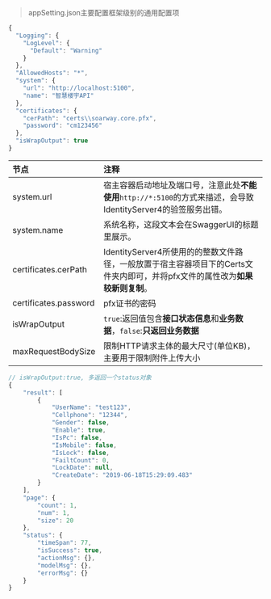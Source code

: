 >appSetting.json主要配置框架级别的通用配置项

```javascript
{
  "Logging": {
    "LogLevel": {
      "Default": "Warning"
    }
  },
  "AllowedHosts": "*",
  "system": {
    "url": "http://localhost:5100",
    "name": "智慧楼宇API"
  },
  "certificates": {
    "cerPath": "certs\\soarway.core.pfx",
    "password": "cm123456"
  },
  "isWrapOutput": true
}
```
| 节点                  | 注释                                                                                                                          |
| :-------------------- | :---------------------------------------------------------------------------------------------------------------------------- |
| system.url            | 宿主容器启动地址及端口号，注意此处**不能使用**`http://*:5100`的方式来描述，会导致IdentityServer4的验签服务出错。              |
| system.name           | 系统名称，这段文本会在SwaggerUI的标题里展示。                                                                                 |
| certificates.cerPath  | IdentityServer4所使用的的整数文件路径，一般放置于宿主容器项目下的Certs文件夹内即可，并将pfx文件的属性改为**如果较新则复制**。 |
| certificates.password | pfx证书的密码                                                                                                                 |
| isWrapOutput          | `true`:返回值包含**接口状态信息**和**业务数据**，`false`:**只返回业务数据**                                                   |
| maxRequestBodySize    | 限制HTTP请求主体的最大尺寸(单位KB)，主要用于限制附件上传大小                                                                    |
```javascript
// isWrapOutput:true, 多返回一个status对象
{
    "result": [
        {
            "UserName": "test123",
            "Cellphone": "12344",
            "Gender": false,
            "Enable": true,
            "IsPc": false,
            "IsMobile": false,
            "IsLock": false,
            "FailtCount": 0,
            "LockDate": null,
            "CreateDate": "2019-06-18T15:29:09.483"
        }
    ],
    "page": {
        "count": 1,
        "num": 1,
        "size": 20
    },
    "status": {
        "timeSpan": 77,
        "isSuccess": true,
        "actionMsg": {},
        "modelMsg": {},
        "errorMsg": {}
    }
}
```